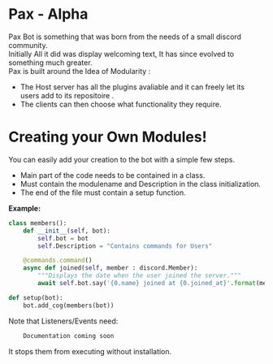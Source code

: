 

# Pax - Alpha

Pax Bot is something that was born from the needs of a small discord community.  
Initially All it did was display welcoming text, It has since evolved to something much greater.  
Pax is built around the Idea of Modularity :  
 * The Host server has all the plugins avaliable and it can freely let its users add to its repositoire .  
 * The clients can then choose what functionality they require.   



# Creating your Own Modules!

You can easily add your creation to the bot with a simple few steps.

 * Main part of the code needs to be contained in a class.
 * Must contain the modulename and Description in the class initialization.
 * The end of the file must contain a setup function.

**Example:**
```python
class members():
    def __init__(self, bot):
        self.bot = bot
        self.Description = "Contains commands for Users"

    @commands.command()
    async def joined(self, member : discord.Member):
        """Displays the date when the user joined the server."""
        await self.bot.say('{0.name} joined at {0.joined_at}'.format(member))

def setup(bot):
    bot.add_cog(members(bot))
```
Note that Listeners/Events need:
```python
    Documentation coming soon
```
It stops them from executing without installation.
